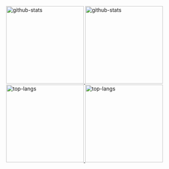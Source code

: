 <a href="https://github.com/anuraghazra/github-readme-stats#gh-light-mode-only">
  <img height=210 src="https://github-readme-stats.vercel.app/api?username=therealFoxster&custom_title=GitHub%20Stats&show_icons=true&show=prs_merged&theme=default&card_width=450#gh-light-mode-only" alt="github-stats" />
</a>

<a href="https://github.com/anuraghazra/github-readme-stats#gh-dark-mode-only">
  <img height=210 src="https://github-readme-stats.vercel.app/api?username=therealFoxster&custom_title=GitHub%20Stats&show_icons=true&show=prs_merged&theme=github_dark&card_width=450#gh-dark-mode-only" alt="github-stats" />
</a>

<a href="https://github.com/anuraghazra/github-readme-stats#gh-light-mode-only">
  <img height=210 src="https://github-readme-stats.vercel.app/api/top-langs/?username=therealFoxster&langs_count=10&layout=compact&theme=default&card_width=440#gh-light-mode-only" alt="top-langs" />
</a>

<a href="https://github.com/anuraghazra/github-readme-stats#gh-dark-mode-only">
  <img height=210 src="https://github-readme-stats.vercel.app/api/top-langs/?username=therealFoxster&langs_count=10&layout=compact&theme=github_dark&card_width=440#gh-dark-mode-only" alt="top-langs" />
</a>

<!--

## Pinned repositories

<a href="https://github.com/therealFoxster/DontEatMyContent/#gh-light-mode-only">
  <img src="https://github-readme-stats.vercel.app/api/pin/?username=therealFoxster&repo=DontEatMyContent&theme=default#gh-light-mode-only" alt="pinned-repo" />
</a>

<a href="https://github.com/therealFoxster/DontEatMyContent/#gh-dark-mode-only">
  <img src="https://github-readme-stats.vercel.app/api/pin/?username=therealFoxster&repo=DontEatMyContent&theme=github_dark#gh-dark-mode-only" alt="pinned-repo" />
</a>

<a href="https://github.com/qnblackcat/uYouPlus/#gh-light-mode-only">
  <img src="https://github-readme-stats.vercel.app/api/pin/?username=qnblackcat&repo=uYouPlus&theme=default#gh-light-mode-only" alt="pinned-repo" />
</a>

<a href="https://github.com/qnblackcat/uYouPlus/#gh-dark-mode-only">
  <img src="https://github-readme-stats.vercel.app/api/pin/?username=qnblackcat&repo=uYouPlus&theme=github_dark#gh-dark-mode-only" alt="pinned-repo" />
</a>

<a href="https://github.com/therealFoxster/altsource-viewer/#gh-light-mode-only">
  <img src="https://github-readme-stats.vercel.app/api/pin/?username=therealFoxster&repo=altsource-viewer&theme=default#gh-light-mode-only" alt="pinned-repo" />
</a>

<a href="https://github.com/therealFoxster/altsource-viewer/#gh-dark-mode-only">
  <img src="https://github-readme-stats.vercel.app/api/pin/?username=therealFoxster&repo=altsource-viewer&theme=github_dark#gh-dark-mode-only" alt="pinned-repo" />
</a>

<a href="https://github.com/therealFoxster/altsource-v1/#gh-light-mode-only">
  <img src="https://github-readme-stats.vercel.app/api/pin/?username=therealFoxster&repo=altsource-v1&theme=default#gh-light-mode-only" alt="pinned-repo" />
</a>

<a href="https://github.com/therealFoxster/altsource-v1/#gh-dark-mode-only">
  <img src="https://github-readme-stats.vercel.app/api/pin/?username=therealFoxster&repo=altsource-v1&theme=github_dark#gh-dark-mode-only" alt="pinned-repo" />
</a>

<a href="https://github.com/therealFoxster/Pairs/#gh-light-mode-only">
  <img src="https://github-readme-stats.vercel.app/api/pin/?username=therealFoxster&repo=Pairs&theme=default#gh-light-mode-only" alt="pinned-repo" />
</a>

<a href="https://github.com/therealFoxster/Pairs/#gh-dark-mode-only">
  <img src="https://github-readme-stats.vercel.app/api/pin/?username=therealFoxster&repo=Pairs&theme=github_dark#gh-dark-mode-only" alt="pinned-repo" />
</a>

<a href="https://github.com/therealFoxster/portfolio/#gh-light-mode-only">
  <img src="https://github-readme-stats.vercel.app/api/pin/?username=therealFoxster&repo=portfolio&theme=default#gh-light-mode-only" alt="pinned-repo" />
</a>

<a href="https://github.com/therealFoxster/portfolio/#gh-dark-mode-only">
  <img src="https://github-readme-stats.vercel.app/api/pin/?username=therealFoxster&repo=portfolio&theme=github_dark#gh-dark-mode-only" alt="pinned-repo" />
</a>

-->
